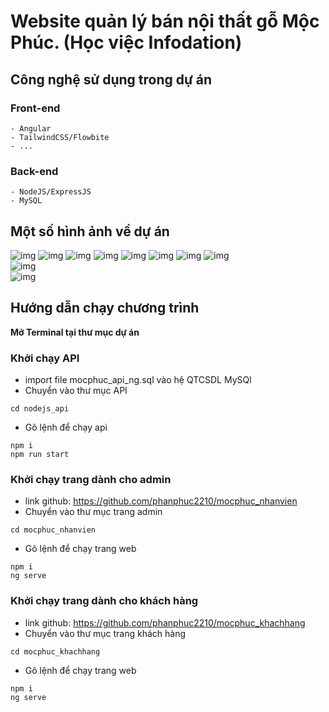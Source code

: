 # Website quản lý bán nội thất gỗ Mộc Phúc. (Học việc Infodation)
## Công nghệ sử dụng trong dự án
### Front-end
    - Angular
    - TailwindCSS/Flowbite
    - ...
### Back-end
    - NodeJS/ExpressJS
    - MySQL

## Một số hình ảnh về dự án
![img](https://i.imgur.com/eAJOp8V.png)
![img](https://i.imgur.com/wwLI97z.png)
![img](https://i.imgur.com/fZVcFCP.png)
![img](https://i.imgur.com/nFNlyjm.png)
![img](https://i.imgur.com/2xuPomh.png)
![img](https://i.imgur.com/fcbPr6W.png)
![img](https://i.imgur.com/O60f0Ka.png)
![img](https://i.imgur.com/wsh3F9i.png)     
![img](https://i.imgur.com/LqqL5a4.png)     
![img](https://i.imgur.com/Zg3sOGm.png)     



## Hướng dẫn chạy chương trình
**Mở Terminal tại thư mục dự án** 
### Khởi chạy API
- import file mocphuc_api_ng.sql vào hệ QTCSDL MySQl
- Chuyển vào thư mục API
```
cd nodejs_api
```
- Gõ lệnh để chạy api
```
npm i
npm run start
```

### Khởi chạy trang dành cho admin
- link github: https://github.com/phanphuc2210/mocphuc_nhanvien
- Chuyển vào thư mục trang admin
```
cd mocphuc_nhanvien
```
- Gõ lệnh để chạy trang web
```
npm i
ng serve
```

### Khởi chạy trang dành cho khách hàng
- link github: https://github.com/phanphuc2210/mocphuc_khachhang
- Chuyển vào thư mục trang khách hàng
```
cd mocphuc_khachhang
```
- Gõ lệnh để chạy trang web
```
npm i
ng serve
```